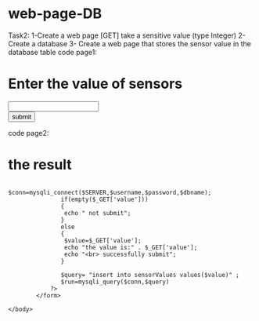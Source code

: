 # web-page-DB
Task2: 1-Create a web page [GET] take a sensitive value (type Integer) 2- Create a database 3- Create a web page that stores the sensor value in the database table
code page1:

<!DOCTYPE html>
<html lang="en" dir="ltr">
  <head>
    <meta charset="utf-8">
    <title></title>
  </head>
  <body>
    <form action="output2.php" method="get">
      <h1>Enter the value of sensors</h1> <input type="number" name="value"><br>
      <input type="submit" value="submit" name="submit"><br>
  </form>
  </body>
</html>

code page2:
<html>
    <body>
            <h1>the result</h1>
                <?php
                    $SERVER ="localhost";
                    $username="root";
                    $password="";
                    $dbname="sensorValues";

                    $conn=mysqli_connect($SERVER,$username,$password,$dbname);
                   if(empty($_GET['value']))
                   {
                    echo " not submit";
                   }
                   else
                   {
                    $value=$_GET['value'];
                    echo "the value is:" . $_GET['value'];
                    echo "<br> successfully submit";
                   }

                   $query= "insert into sensorValues values($value)" ;
                   $run=mysqli_query($conn,$query)
                ?>
            </form>

    </body>
</html>
